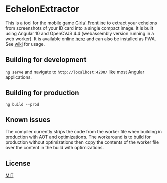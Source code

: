 # EchelonExtractor

This is a tool for the mobile game [Girls' Frontline](http://gf.sunborngame.com/) to extract your echelons from screenshots of your ID card into a single compact image. It is built using Angular 10 and OpenCVJS 4.4 (webassembly version running in a web worker). It is available online [here](https://usergitbit.github.io/EchelonExtractor/) and can also be installed as PWA. See [wiki](https://github.com/Usergitbit/EchelonExtractor/wiki/How-to-use) for usage.

## Building for development

`ng serve` and navigate to `http://localhost:4200/` like most Angular applications.

## Building for production

`ng build --prod`

## Known issues

The compiler currently strips the code from the worker file when building in production with AOT and optimizations. The workaround is to build for production without optimizations then copy the contents of the worker file over the content in the build with optimizations.   

## License
[MIT](https://choosealicense.com/licenses/mit/)
